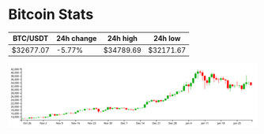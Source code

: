# Bitcoin Stats

BTC/USDT|24h change|24h high|24h low|
|---|---|---|---|
|$32677.07|-5.77%|$34789.69|$32171.67|

<img src="./chart.svg">
